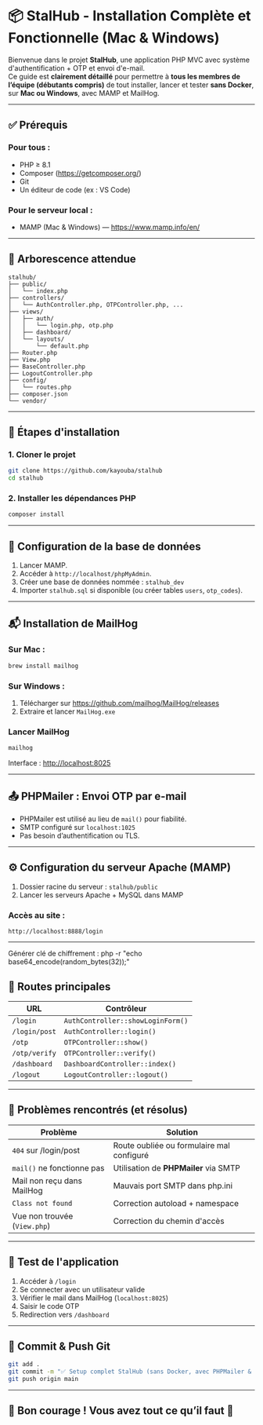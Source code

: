 # 📦 StalHub - Installation Complète et Fonctionnelle (Mac & Windows)

Bienvenue dans le projet **StalHub**, une application PHP MVC avec système d'authentification + OTP et envoi d'e-mail.  
Ce guide est **clairement détaillé** pour permettre à **tous les membres de l’équipe (débutants compris)** de tout installer, lancer et tester **sans Docker**, sur **Mac ou Windows**, avec MAMP et MailHog.

---

## ✅ Prérequis

### Pour tous :
- PHP ≥ 8.1
- Composer (https://getcomposer.org/)
- Git
- Un éditeur de code (ex : VS Code)

### Pour le serveur local :
- MAMP (Mac & Windows) — https://www.mamp.info/en/

---

## 📁 Arborescence attendue

```
stalhub/
├── public/
│   └── index.php
├── controllers/
│   └── AuthController.php, OTPController.php, ...
├── views/
│   ├── auth/
│   │   └── login.php, otp.php
│   ├── dashboard/
│   └── layouts/
│       └── default.php
├── Router.php
├── View.php
├── BaseController.php
├── LogoutController.php
├── config/
│   └── routes.php
├── composer.json
└── vendor/
```

---

## 🚀 Étapes d'installation

### 1. Cloner le projet

```bash
git clone https://github.com/kayouba/stalhub
cd stalhub
```

### 2. Installer les dépendances PHP

```bash
composer install
```

---

## 💾 Configuration de la base de données

1. Lancer MAMP.
2. Accéder à `http://localhost/phpMyAdmin`.
3. Créer une base de données nommée : `stalhub_dev`
4. Importer `stalhub.sql` si disponible (ou créer tables `users`, `otp_codes`).

---

## 📬 Installation de MailHog

### Sur **Mac** :

```bash
brew install mailhog
```

### Sur **Windows** :

1. Télécharger sur https://github.com/mailhog/MailHog/releases
2. Extraire et lancer `MailHog.exe`

### Lancer MailHog

```bash
mailhog
```

Interface : [http://localhost:8025](http://localhost:8025)

---

## 📤 PHPMailer : Envoi OTP par e-mail

- PHPMailer est utilisé au lieu de `mail()` pour fiabilité.
- SMTP configuré sur `localhost:1025`
- Pas besoin d’authentification ou TLS.

---

## ⚙️ Configuration du serveur Apache (MAMP)

1. Dossier racine du serveur : `stalhub/public`
2. Lancer les serveurs Apache + MySQL dans MAMP

### Accès au site :

```
http://localhost:8888/login
```

---
Générer clé de chiffrement : php -r "echo base64_encode(random_bytes(32));"


## 🔐 Routes principales

| URL                | Contrôleur                         |
|--------------------|------------------------------------|
| `/login`           | `AuthController::showLoginForm()`  |
| `/login/post`      | `AuthController::login()`          |
| `/otp`             | `OTPController::show()`            |
| `/otp/verify`      | `OTPController::verify()`          |
| `/dashboard`       | `DashboardController::index()`     |
| `/logout`          | `LogoutController::logout()`       |

---

## 🐞 Problèmes rencontrés (et résolus)

| Problème                         | Solution                           |
|----------------------------------|------------------------------------|
| `404` sur /login/post            | Route oubliée ou formulaire mal configuré |
| `mail()` ne fonctionne pas       | Utilisation de **PHPMailer** via SMTP |
| Mail non reçu dans MailHog       | Mauvais port SMTP dans php.ini     |
| `Class not found`                | Correction autoload + namespace    |
| Vue non trouvée (`View.php`)     | Correction du chemin d'accès       |

---

## 🧪 Test de l'application

1. Accéder à `/login`
2. Se connecter avec un utilisateur valide
3. Vérifier le mail dans MailHog (`localhost:8025`)
4. Saisir le code OTP
5. Redirection vers `/dashboard`

---

## 📌 Commit & Push Git

```bash
git add .
git commit -m "✅ Setup complet StalHub (sans Docker, avec PHPMailer & MailHog)"
git push origin main
```

---

## 🙏 Bon courage ! Vous avez tout ce qu’il faut 🚀
